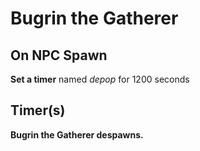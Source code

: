 # Bugrin the Gatherer
## On NPC Spawn

**Set a timer** named *depop* for 1200 seconds
## Timer(s)

**Bugrin the Gatherer despawns.**




